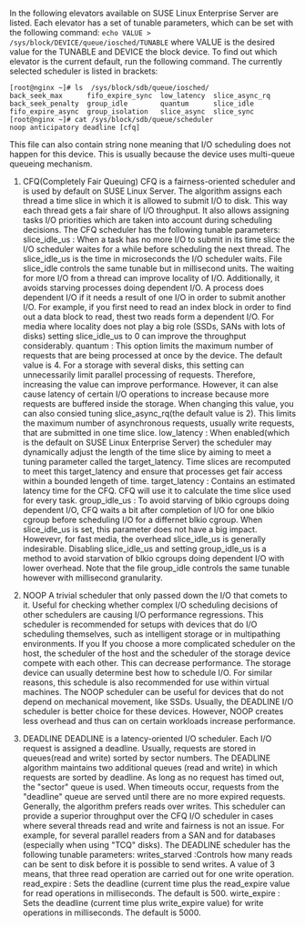 In the following elevators available on SUSE Linux Enterprise Server are
listed. Each elevator has a set of tunable parameters, which can be set 
with the following command:
`echo VALUE > /sys/block/DEVICE/queue/iosched/TUNABLE`
where VALUE is the desired value for the TUNABLE and DEVICE the block 
device.
To find out which elevator is the current default, run the following 
command. The currently selected scheduler is listed in brackets:

```
[root@nginx ~]# ls  /sys/block/sdb/queue/iosched/
back_seek_max      fifo_expire_sync  low_latency  slice_async_rq
back_seek_penalty  group_idle        quantum      slice_idle
fifo_expire_async  group_isolation   slice_async  slice_sync
[root@nginx ~]# cat /sys/block/sdb/queue/scheduler
noop anticipatory deadline [cfq]
```
This file can also contain string none meaning that I/O scheduling does 
not happen for this device. This is usually because the device uses
multi-queue queueing mechanism.

1. CFQ(Completely Fair Queuing)
CFQ is a fairness-oriented scheduler and is used by default on SUSE Linux
Server. The algorithm assigns each thread a time slice in which it is 
allowed to submit I/O to disk. This way each thread gets a fair share of
I/O throughput. It also allows assigning tasks I/O priorities which are
taken into account during scheduling decisions. The CFQ scheduler has
the following tunable parameters:
  slice_idle_us : When a task has no more I/O to submit in its time slice
    the I/O scheduler waites for a while before scheduling the next
    thread. The slice_idle_us is the time in microseconds the I/O 
    scheduler waits. File slice_idle controls the same tunable but in
    millisecond units. The waiting for more I/O from a thread can improve
    locality of I/O. Additionally, it avoids starving processes doing 
    dependent I/O. A process does dependent I/O if it needs a result of
    one I/O in order to submit another I/O. For example, if you first 
    need to read an index block in order to find out a data block to 
    read, thest two reads form a dependent I/O. For media where locality
    does not play a big role (SSDs, SANs with lots of disks) setting
    slice_idle_us to 0 can improve the throughput considerably.
  quantum :  This option limits the maximum number of requests that are
    being processed at once by the device. The default value is 4. For a
    storage with several disks, this setting can unnecessarily limit 
    parallel processing of requests. Therefore, increasing the value can
    improve performance. However, it can alse cause latency of certain 
    I/O operations to increase because more requests are buffered inside
    the storage. When changing this value, you can also consied tuning
    slice_async_rq(the default value is 2). This limits the maximum 
    number of asynchronous requests, usually write requests, that are
    submitted in one time slice.
  low_latency : When enabled(which is the default on SUSE Linux 
    Enterprise Server) the scheduler may dynamically adjust the length of
    the time slice by aiming to meet a tuning parameter called the 
    target_latency. Time slices are recomputed to meet this target_latency
    and ensure that processes get fair access within a bounded lengeth of
    time.
  target_latency : Contains an estimated latency time for the CFQ. CFQ
    will use it to calculate the time slice used for every task.
  group_idle_us : To avoid starving of blkio cgroups doing dependent I/O,
    CFQ waits a bit after completion of I/O for one blkio cgroup before
    scheduling I/O for a differnet blkio cgroup. When slice_idle_us is
    set, this parameter does not have a big impact. Howevevr, for fast 
    media, the overhead slice_idle_us is generally indesirable. Disabling
    slice_idle_us and setting group_idle_us is a method to avoid 
    starvation of blkio cgroups doing dependent I/O with lower overhead.
    Note that the file group_idle controls the same tunable however with
    millisecond granularity.

2. NOOP
A trivial scheduler that only passed down the I/O that comets to it. 
Useful for checking whether complex I/O scheduling decisions of other
schedulers are causing I/O performance regressions. This scheduler is
recommended for setups with devices that do I/O scheduling themselves,
such as intelligent storage or in multipathing environments. If you 
If you choose a more complicated scheduler on the host, the scheduler of 
the host and the scheduler of the storage device compete with each other.
This can decrease performance. The storage device can usually determine
best how to schedule I/O.
For similar reasons, this schedule is also recommended for use within
virtual machines.
The NOOP scheduler can be useful for devices that do not depend on 
mechanical movement, like SSDs. Usually, the DEADLINE I/O scheduler is 
better choice for these devices. However, NOOP creates less overhead and 
thus can on certain workloads increase performance.

3. DEADLINE
DEADLINE is a latency-oriented I/O scheduler. Each I/O request is assigned
a deadline. Usually, requests are stored in queues(read and write) sorted
by sector numbers. The DEADLINE algorithm maintains two additional queues
(read and write) in which requests are sorted by deadline. As long as no
request has timed out, the "sector" queue is used. When timeouts occur,
requests from the "deadline" queue are served until there are no more 
expired requests. Generally, the algorithm prefers reads over writes.
This scheduler can provide a superior throughput over the CFQ I/O 
scheduler in cases where several threads read and write and fairness is
not an issue. For example, for several parallel readers from a SAN and
for databases (especially when using "TCQ" disks). The DEADLINE scheduler
has the following tunable parameters:
  writes_starved :Controls how many reads can be sent to disk before it is
    possible to send writes. A value of 3 means, that three read operation
    are carried out for one write operation.
  read_expire : Sets the deadline (current time plus the read_expire value
    for read operations in milliseconds. The default is 500.
  wirte_expire : Sets the deadline (current time plus write_expire value)
    for write operations in milliseconds. The default is 5000.

